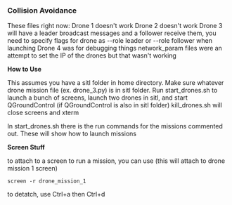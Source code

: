 ### Collision Avoidance

These files right now:
Drone 1 doesn't work
Drone 2 doesn't work
Drone 3 will have a leader broadcast messages and a follower receive them, you need to specify flags for drone as --role leader or --role follower when launching
Drone 4 was for debugging things
network_param files were an attempt to set the IP of the drones but that wasn't working



**How to Use**

This assumes you have a sitl folder in home directory.
Make sure whatever drone mission file (ex. drone_3.py) is in sitl folder. Run start_drones.sh to launch a bunch of screens, launch two drones in sitl, and start QGroundControl (if QGroundControl is also in sitl folder)
kill_drones.sh will close screens and xterm

In start_drones.sh there is the run commands for the missions commented out. These will show how to launch missions

**Screen Stuff**

to attach to a screen to run a mission, you can use (this will attach to drone mission 1 screen)
```
screen -r drone_mission_1
```
to detatch, use Ctrl+a then Ctrl+d
